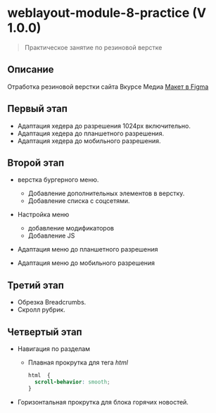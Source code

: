# weblayout-module-8-practice (V 1.0.0)

> Практическое занятие по резиновой верстке

## Описание

Отработка резиновой верстки сайта Вкурсе Медиа [Макет в Figma](https://www.figma.com/design/LaNYSOXOai5hl2W9BFtHWZ/8-%D1%8D%D1%82%D0%B0%D0%BF.-%D0%9F%D1%80%D0%B0%D0%BA%D1%82%D0%B8%D0%BA%D0%B0.-%D0%92%D0%9A%D1%83%D1%80%D1%81%D0%B5-%D0%9C%D0%B5%D0%B4%D0%B8%D0%B0?node-id=0-1&t=kEoBzTW1S2647rYG-0)

## Первый этап

- Адаптация хедера до разрешения 1024px включительно.
- Адаптация хедера до планшетного разрешения.
- Адаптация хедера до мобильного разрешения.

## Второй этап

- верстка бургерного меню.
  
  - Добавление дополнительных элементов в верстку.
  - Добавление списка с соцсетями.
- Настройка меню
  - добавление модификаторов
  - Добавление JS
- Адаптация меню до планшетного разрешения
- Адаптация меню до мобильного разрешения

## Третий этап

- Обрезка Breadcrumbs.
- Скролл рубрик.

## Четвертый этап

- Навигация по разделам
  - Плавная прокрутка для тега *html*

    ```css
    html  {
      scroll-behavior: smooth;
    }
    ```

- Горизонтальная прокрутка для блока горячих новостей.
